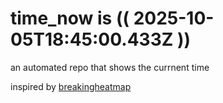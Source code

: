 # time_now is (( 2025-10-05T18:45:00.433Z ))

an automated repo that shows the currnent time

inspired by [breakingheatmap](https://github.com/breakingheatmap/breakingheatmap)